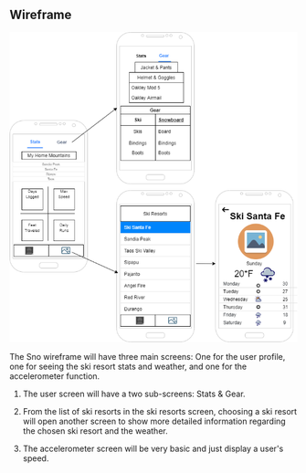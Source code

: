## Wireframe

[![Wireframe](img/sno-wireframe-revised.png)](pdf/sno-wireframe.pdf)

The Sno wireframe will have three main screens: One for the user profile, one for seeing the ski resort stats and weather, 
and one for the accelerometer function.

  1. The user screen will have a two sub-screens: Stats & Gear.

  2. From the list of ski resorts in the ski resorts screen, choosing a ski resort will open another screen to show 
more detailed information regarding the chosen ski resort and the weather.

  3. The accelerometer screen will be very basic and just display a user's speed.